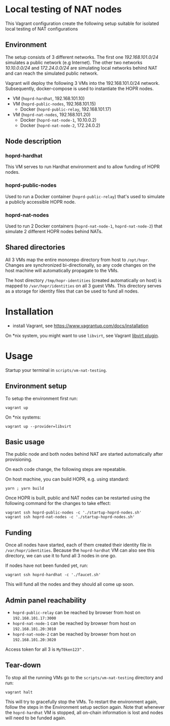 # Local testing of NAT nodes

This Vagrant configuration create the following setup suitable for isolated local testing of NAT configurations

## Environment

The setup consists of 3 different networks. The first one _192.168.101.0/24_ simulates a public network (e.g Internet). The
other two networks _10.10.0.0/24_ and _172.24.0.0/24_ are simulating local networks behind NAT and can reach the simulated public network.

Vagrant will deploy the following 3 VMs into the 192.168.101.0/24 network. Subsequently, docker-compose is used to
instantiate the HOPR nodes.

- VM (`hoprd-hardhat`, 192.168.101.10)
- VM (`hoprd-public-nodes`, 192.168.101.15)
  - Docker (`hoprd-public-relay`, 192.168.101.17)
- VM (`hoprd-nat-nodes`, 192.168.101.20)
  - Docker (`hoprd-nat-node-1`, 10.10.0.2)
  - Docker (`hoprd-nat-node-2`, 172.24.0.2)

## Node description

### hoprd-hardhat

This VM serves to run Hardhat environment and to allow funding of HOPR nodes.

### hoprd-public-nodes

Used to run a Docker container (`hoprd-public-relay`) that's used to simulate a publicly accessible HOPR node.

### hoprd-nat-nodes

Used to run 2 Docker containers (`hoprd-nat-node-1`, `hoprd-nat-node-2`) that simulate 2 different HOPR nodes behind NATs.

## Shared directories

All 3 VMs map the entire monorepo directory from host to `/opt/hopr`. Changes are synchronized bi-directionally, so any code changes
on the host machine will automatically propagate to the VMs.

The host directory `/tmp/hopr-identities` (created automatically on host) is mapped to `/var/hopr/identities` on all 3 guest VMs. This
directory serves as a storage for identity files that can be used to fund all nodes.

# Installation

- install Vagrant, see https://www.vagrantup.com/docs/installation

On \*nix system, you might want to use `libvirt`, see Vagrant [libvirt plugin](https://github.com/vagrant-libvirt/vagrant-libvirt#installation).

# Usage

Startup your terminal in `scripts/vm-nat-testing`.

## Environment setup

To setup the environment first run:

```shell
vagrant up
```

On \*nix systems:

```shell
vagrant up --provider=libvirt
```

## Basic usage

The public node and both nodes behind NAT are started automatically after provisioning.

On each code change, the following steps are repeatable.

On host machine, you can build HOPR, e.g. using standard:

```shell
yarn ; yarn build
```

Once HOPR is built, public and NAT nodes can be restarted using the following command for the changes to take effect:

```shell
vagrant ssh hoprd-public-nodes -c './startup-hoprd-nodes.sh'
vagrant ssh hoprd-nat-nodes -c './startup-hoprd-nodes.sh'
```

## Funding

Once all nodes have started, each of them created their identity file in `/var/hopr/identities`.
Because the `hoprd-hardhat` VM can also see this directory, we can use it to fund all 3 nodes in one go.

If nodes have not been funded yet, run:

```shell
vagrant ssh hoprd-hardhat -c './faucet.sh'
```

This will fund all the nodes and they should all come up soon.

## Admin panel reachability

- `hoprd-public-relay` can be reached by browser from host on `192.168.101.17:3000`
- `hoprd-nat-node-1` can be reached by browser from host on `192.168.101.20:3010`
- `hoprd-nat-node-2` can be reached by browser from host on `192.168.101.20:3020`

Access token for all 3 is `MyT0ken123^` .

## Tear-down

To stop all the running VMs go to the `scripts/vm-nat-testing` directory and run:

```shell
vagrant halt
```

This will try to gracefully stop the VMs. To restart the environment again, follow the steps in the Environment setup
section again.
Note that whenever the `hoprd-hardhat` VM is stopped, all on-chain information is lost and nodes will need to be funded again.
